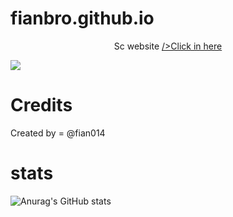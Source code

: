 # fianbro.github.io

<p align="center">
Sc website  <a href="https:\\fianbro.github.io">/>Click in here</a>

</p>


<img src="https://telegra.ph/file/543eaac8c8082f38eeb21.jpg">

# Credits

Created by = @fian014

# stats

![Anurag's GitHub stats](https://github-readme-stats.vercel.app/api?username=fianbro&show_icons=true&theme=gruvbox)
